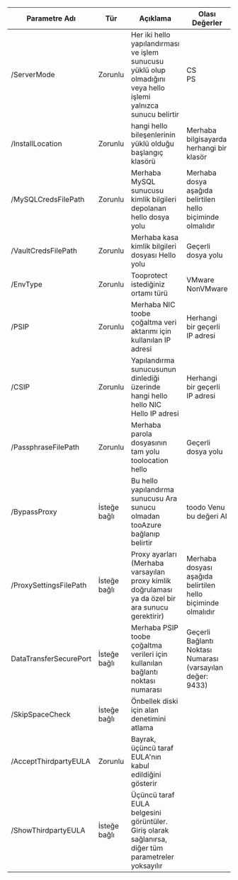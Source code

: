 |Parametre Adı| Tür | Açıklama| Olası Değerler|
|-|-|-|-|
| /ServerMode|Zorunlu|Her iki hello yapılandırması ve işlem sunucusu yüklü olup olmadığını veya hello işlemi yalnızca sunucu belirtir|CS<br>PS|
|/InstallLocation|Zorunlu|hangi hello bileşenlerinin yüklü olduğu başlangıç klasörü| Merhaba bilgisayarda herhangi bir klasör|
|/MySQLCredsFilePath|Zorunlu|Merhaba MySQL sunucusu kimlik bilgileri depolanan hello dosya yolu|Merhaba dosya aşağıda belirtilen hello biçiminde olmalıdır|
|/VaultCredsFilePath|Zorunlu|Merhaba kasa kimlik bilgileri dosyası Hello yolu|Geçerli dosya yolu|
|/EnvType|Zorunlu|Tooprotect istediğiniz ortamı türü |VMware<br>NonVMware|
|/PSIP|Zorunlu|Merhaba NIC toobe çoğaltma veri aktarımı için kullanılan IP adresi| Herhangi bir geçerli IP adresi|
|/CSIP|Zorunlu|Yapılandırma sunucusunun dinlediği üzerinde hangi hello hello NIC Hello IP adresi| Herhangi bir geçerli IP adresi|
|/PassphraseFilePath|Zorunlu|Merhaba parola dosyasının tam yolu toolocation hello|Geçerli dosya yolu|
|/BypassProxy|İsteğe bağlı|Bu hello yapılandırma sunucusu Ara sunucu olmadan tooAzure bağlanıp belirtir|toodo Venu bu değeri Al|
|/ProxySettingsFilePath|İsteğe bağlı|Proxy ayarları (Merhaba varsayılan proxy kimlik doğrulaması ya da özel bir ara sunucu gerektirir)|Merhaba dosyası aşağıda belirtilen hello biçiminde olmalıdır|
|DataTransferSecurePort|İsteğe bağlı|Merhaba PSIP toobe çoğaltma verileri için kullanılan bağlantı noktası numarası| Geçerli Bağlantı Noktası Numarası (varsayılan değer: 9433)|
|/SkipSpaceCheck|İsteğe bağlı|Önbellek diski için alan denetimini atlama| |
|/AcceptThirdpartyEULA|Zorunlu|Bayrak, üçüncü taraf EULA'nın kabul edildiğini gösterir| |
|/ShowThirdpartyEULA|İsteğe bağlı|Üçüncü taraf EULA belgesini görüntüler. Giriş olarak sağlanırsa, diğer tüm parametreler yoksayılır| |
